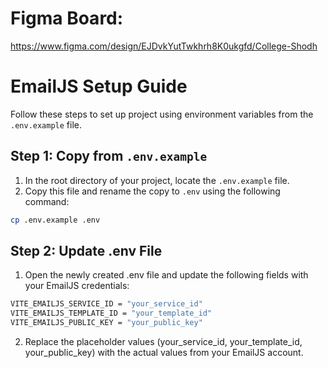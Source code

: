 
# Figma Board: 
https://www.figma.com/design/EJDvkYutTwkhrh8K0ukgfd/College-Shodh

# EmailJS Setup Guide

Follow these steps to set up project using environment variables from the `.env.example` file.

## Step 1: Copy from `.env.example`

1. In the root directory of your project, locate the `.env.example` file.
2. Copy this file and rename the copy to `.env` using the following command:

```bash
cp .env.example .env
```
## Step 2: Update .env File
1. Open the newly created .env file and update the following fields with your EmailJS credentials:

``` bash
VITE_EMAILJS_SERVICE_ID = "your_service_id"
VITE_EMAILJS_TEMPLATE_ID = "your_template_id"
VITE_EMAILJS_PUBLIC_KEY = "your_public_key"
```

2. Replace the placeholder values (your_service_id, your_template_id, your_public_key) with the actual values from your EmailJS account.
